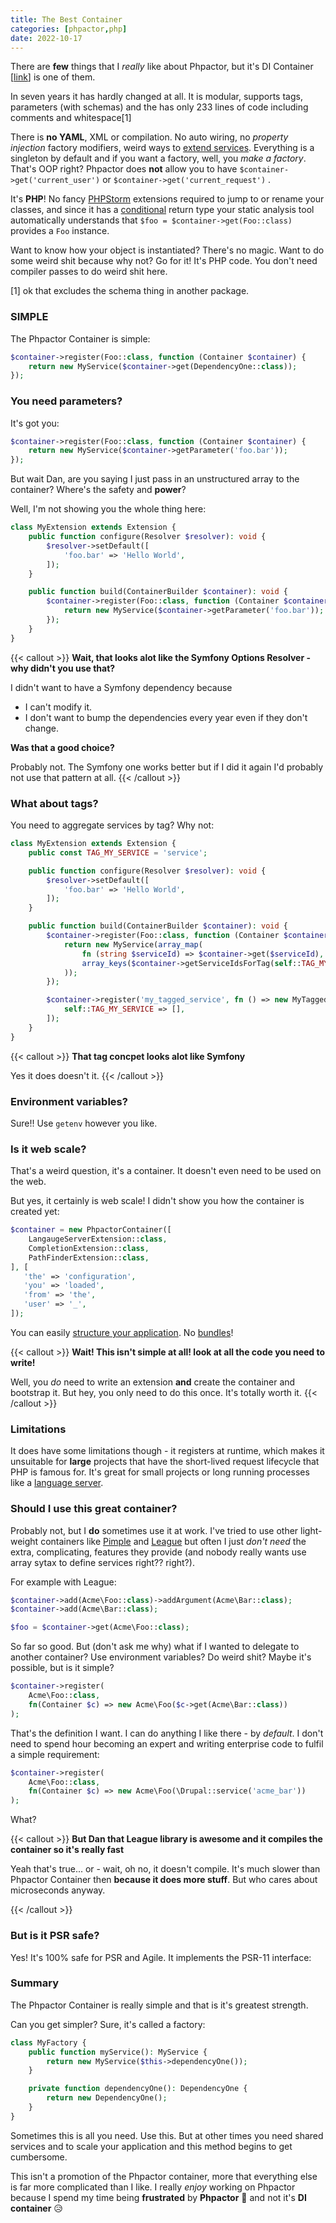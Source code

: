```yaml
--- 
title: The Best Container
categories: [phpactor,php]
date: 2022-10-17
---
```


There are **few** things that I _really_ like about Phpactor, but it's DI
Container [[link](https://github.com/phpactor/container)] is one of them.

In seven years it has hardly changed at all. It is modular, supports tags,
parameters (with schemas) and the has only 233 lines of code including
comments and whitespace[1]

There is **no YAML**, XML or compilation. No auto wiring, no _property injection_
factory modifiers, weird ways to [extend
services](https://github.com/silexphp/Pimple). Everything is a singleton by
default and if you want a factory, well, you _make a factory_. That's OOP
right? Phpactor does **not** allow you to have `$container->get('current_user')` or
`$container->get('current_request')` .

It's **PHP**! No fancy [PHPStorm](https://github.com/phpactor/phpactor) extensions required to jump to or rename your classes, and
since it has a [conditional](https://github.com/phpactor/container/blob/master/lib/Container.php#L12) return type your static analysis tool automatically
understands that `$foo = $container->get(Foo::class)` provides a `Foo`
instance.

Want to know how your object is instantiated? There's no magic. Want to do
some weird shit because why not? Go for it! It's PHP code. You don't need
compiler passes to do weird shit here.

[1] ok that excludes the schema thing in another
package.

### SIMPLE

The Phpactor Container is simple:

```php
$container->register(Foo::class, function (Container $container) {
    return new MyService($container->get(DependencyOne::class));
});
```

### You need parameters?

It's got you:

```php
$container->register(Foo::class, function (Container $container) {
    return new MyService($container->getParameter('foo.bar'));
});
```

But wait Dan, are you saying I just pass in an unstructured array to the container? Where's the safety and **power**?

Well, I'm not showing you the whole thing here:

```php
class MyExtension extends Extension {
    public function configure(Resolver $resolver): void {
        $resolver->setDefault([
            'foo.bar' => 'Hello World',
        ]);
    }

    public function build(ContainerBuilder $container): void {
        $container->register(Foo::class, function (Container $container) {
            return new MyService($container->getParameter('foo.bar'));
        });
    }
}
```

{{< callout >}}
**Wait, that looks alot like the Symfony Options Resolver - why didn't you use
that?**

I didn't want to have a Symfony dependency because 

- I can't modify it.
- I don't want to bump the dependencies every year even if they don't change.

**Was that a good choice?**

Probably not. The Symfony one works better but if I did it again I'd probably
not use that pattern at all.
{{< /callout >}}

### What about tags?

You need to aggregate services by tag? Why not:

```php
class MyExtension extends Extension {
    public const TAG_MY_SERVICE = 'service';

    public function configure(Resolver $resolver): void {
        $resolver->setDefault([
            'foo.bar' => 'Hello World',
        ]);
    }

    public function build(ContainerBuilder $container): void {
        $container->register(Foo::class, function (Container $container) {
            return new MyService(array_map(
                fn (string $serviceId) => $container->get($serviceId),
                array_keys($container->getServiceIdsForTag(self::TAG_MY_SERVICE))
            ));
        });

        $container->register('my_tagged_service', fn () => new MyTaggedService(), [
            self::TAG_MY_SERVICE => [],
        ]);
    }
}
```

{{< callout >}}
**That tag concpet looks alot like Symfony**

Yes it does doesn't it.
{{< /callout >}}


### Environment variables?

Sure!! Use `getenv` however you like.

### Is it web scale?

That's a weird question, it's a container. It doesn't even need to be used on
the web.

But yes, it certainly is web scale! I didn't show you how the container is
created yet:

```php
$container = new PhpactorContainer([
    LangaugeServerExtension::class,
    CompletionExtension::class,
    PathFinderExtension::class,
], [
   'the' => 'configuration',
   'you' => 'loaded',
   'from' => 'the',
   'user' => '_',
]);
```

You can easily [structure your
application](https://github.com/phpactor/phpactor/tree/master/lib/Extension). No [bundles](https://symfony.com/doc/current/bundles.html)!

{{< callout >}}
**Wait! This isn't simple at all! look at all the code you need to write!**

Well, you _do_ need to write an extension **and** create the container and
bootstrap it. But hey, you only need to do this once. It's totally worth it.
{{< /callout >}}


### Limitations

It does have some limitations though - it registers at runtime, which makes it
unsuitable for **large** projects that have the short-lived request lifecycle that
PHP is famous for. It's great for small projects or long running processes
like a [language server](https://github.com/phpactor/language-server).

### Should I use this great container?

Probably not, but I **do** sometimes use it at work. I've tried to use other
light-weight containers like [Pimple](https://github.com/silexphp/Pimple) and
[League](https://container.thephpleague.com/) but often I just _don't need_
the extra, complicating, features they provide (and nobody really wants use
array sytax to define services right?? right?).

For example with League:

```php
$container->add(Acme\Foo::class)->addArgument(Acme\Bar::class);
$container->add(Acme\Bar::class);

$foo = $container->get(Acme\Foo::class);
```

So far so good. But (don't ask me why) what if I wanted to delegate to another
container? Use environment variables? Do weird shit? Maybe it's possible, but is it
simple?

```php
$container->register(
    Acme\Foo::class, 
    fn(Container $c) => new Acme\Foo($c->get(Acme\Bar::class))
);
```

That's the definition I want. I can do anything I like there - by _default_. I
don't need to spend hour becoming an expert and writing enterprise code to
fulfil a simple requirement:

```php
$container->register(
    Acme\Foo::class, 
    fn(Container $c) => new Acme\Foo(\Drupal::service('acme_bar'))
);
```

What?

{{< callout >}}
**But Dan that League library is awesome and it compiles the container so it's really
fast**

Yeah that's true... or - wait, oh no, it doesn't compile. It's much slower
than Phpactor Container then **because it does more stuff**. But who cares about microseconds anyway.

{{< /callout >}}

### But is it PSR safe?

Yes! It's 100% safe for PSR and Agile. It implements the PSR-11 interface:

### Summary

The Phpactor Container is really simple and that is it's greatest strength.

Can you get simpler? Sure, it's called a factory:

```php
class MyFactory {
    public function myService(): MyService {
        return new MyService($this->dependencyOne());
    }

    private function dependencyOne(): DependencyOne {
        return new DependencyOne();
    }
}
```

Sometimes this is all you need. Use this. But at other times you need shared
services and to scale your application and this method begins to get
cumbersome.

This isn't a promotion of the Phpactor container, more that everything else is
far more complicated than I like. I really _enjoy_ working on Phpactor because I spend my
time being **frustrated** by **Phpactor** 🥳 and not it's **DI container** 😥
